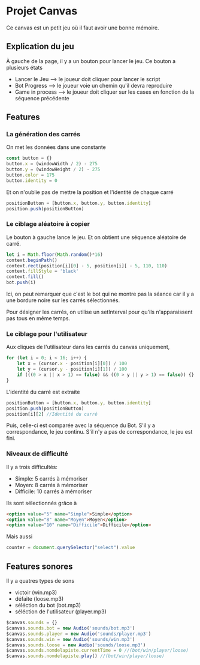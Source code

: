 # Projet Canvas

Ce canvas est un petit jeu où il faut avoir une bonne mémoire.

## Explication du jeu

À gauche de la page, il y a un bouton pour lancer le jeu. Ce bouton a plusieurs états
* Lancer le Jeu --> le joueur doit cliquer pour lancer le script
* Bot Progress --> le joueur voie un chemin qu'il devra reproduire
* Game in process --> le joueur doit cliquer sur les cases en fonction de la séquence précédente

## Features
### La génération des carrés

On met les données dans une constante
``` javascript
const button = {}
button.x = (windowWidth / 2) - 275
button.y = (windowHeight / 2) - 275
button.color = 175
button.identity = 0
```
Et on n'oublie pas de mettre la position et l'identité de chaque carré

``` javascript
positionButton = [button.x, button.y, button.identity]
position.push(positionButton)
```

### Le ciblage aléatoire à copier

Le bouton à gauche lance le jeu.
Et on obtient une séquence aléatoire de carré.
``` javascript
let i = Math.floor(Math.random()*16)
context.beginPath()
context.rect(position[i][0] - 5, position[i][ - 5, 110, 110)
context.fillStyle = 'black'
context.fill()
bot.push(i)
```
Ici, on peut remarquer que c'est le bot qui ne montre pas la séance car il y a une bordure noire sur les carrés sélectionnés.

Pour désigner les carrés, on utilise un setInterval pour qu'ils n'apparaissent pas tous en même temps.

### Le ciblage pour l'utilisateur

Aux cliques de l'utilisateur dans les carrés du canvas uniquement,
``` javascript
for (let i = 0; i < 16; i++) {
    let x = (cursor.x - position[i][0]) / 100
    let y = (cursor.y - position[i][1]) / 100
    if (((0 > x || x > 1) == false) && ((0 > y || y > 1) == false)) {}
}
```
L'identité du carré est extraite
``` javascript
positionButton = [button.x, button.y, button.identity]
position.push(positionButton)
position[i][2] //Identité du carré
```
Puis, celle-ci est comparée avec la séquence du Bot.
S'il y a correspondance, le jeu continu.
S'il n'y a pas de correspondance, le jeu est fini. 

### Niveaux de difficulté

Il y a trois difficultés:
* Simple: 5 carrés à mémoriser
* Moyen: 8 carrés à mémoriser
* Difficile: 10 carrés à mémoriser

Ils sont sélectionnés grâce à
``` html
<option value="5" name="Simple">Simple</option>
<option value="8" name="Moyen">Moyen</option>
<option value="10" name="Difficile">Difficile</option>
```
Mais aussi
``` javascript
counter = document.querySelector("select").value
```

## Features sonores
Il y a quatres types de sons
* victoir (win.mp3)
* défaite (loose.mp3)
* séléction du bot (bot.mp3)
* séléction de l'utilisateur (player.mp3)

``` javascript
$canvas.sounds = {}
$canvas.sounds.bot = new Audio('sounds/bot.mp3')
$canvas.sounds.player = new Audio('sounds/player.mp3')
$canvas.sounds.win = new Audio('sounds/win.mp3')
$canvas.sounds.loose = new Audio('sounds/loose.mp3')
$canvas.sounds.nomdelapiste.currentTime = 0 //(bot/win/player/loose)
$canvas.sounds.nomdelapiste.play() //(bot/win/player/loose)
```